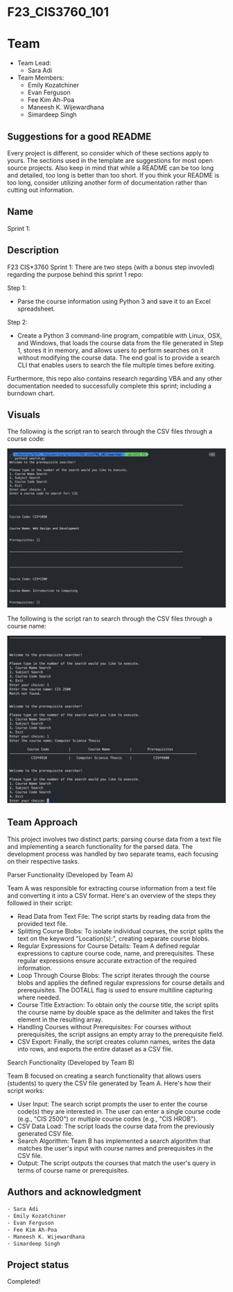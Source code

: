 # F23_CIS3760_101
# Team

- Team Lead: 
    - Sara Adi
- Team Members:
    - Emily Kozatchiner
    - Evan Ferguson
    - Fee Kim Ah-Poa
    - Maneesh K. Wijewardhana
    - Simardeep Singh

## Suggestions for a good README
Every project is different, so consider which of these sections apply to yours. The sections used in the template are suggestions for most open source projects. Also keep in mind that while a README can be too long and detailed, too long is better than too short. If you think your README is too long, consider utilizing another form of documentation rather than cutting out information.

## Name
Sprint 1: 

## Description
F23 CIS*3760 Sprint 1:
There are two steps (with a bonus step invovled) regarding the purpose behind this sprint 1 repo:

Step 1:
- Parse the course information using Python 3 and save it to an Excel spreadsheet.

Step 2:
- Create a Python 3 command-line program, compatible with Linux, OSX, and Windows, that loads the course data from the file generated in Step 1, stores it in memory, and allows users to perform searches on it without modifying the course data. The end goal is to provide a search CLI that enables users to search the file multiple times before exiting. 

Furthermore, this repo also contains research regarding VBA and any other documentation needed to successfully complete this sprint; including a burndown chart.

## Visuals

The following is the script ran to search through the CSV files through a course code:

![run1](Photos/courseCodeSearch.png)


The following is the script ran to search through the CSV files through a course name:

![run2](Photos/courseNameSearch.png)
## Team Approach
This project involves two distinct parts: parsing course data from a text file and implementing a search functionality for the parsed data. The development process was handled by two separate teams, each focusing on their respective tasks.

Parser Functionality (Developed by Team A)

Team A was responsible for extracting course information from a text file and converting it into a CSV format. Here's an overview of the steps they followed in their script:

- Read Data from Text File: The script starts by reading data from the provided text file.
- Splitting Course Blobs: To isolate individual courses, the script splits the text on the keyword "Location(s):", creating separate course blobs.
- Regular Expressions for Course Details: Team A defined regular expressions to capture course code, name, and prerequisites. These regular expressions ensure accurate extraction of the required information.
- Loop Through Course Blobs: The script iterates through the course blobs and applies the defined regular expressions for course details and prerequisites. The DOTALL flag is used to ensure multiline capturing where needed.
- Course Title Extraction: To obtain only the course title, the script splits the course name by double space as the delimiter and takes the first element in the resulting array.
- Handling Courses without Prerequisites: For courses without prerequisites, the script assigns an empty array to the prerequisite field.
- CSV Export: Finally, the script creates column names, writes the data into rows, and exports the entire dataset as a CSV file.



Search Functionality (Developed by Team B)

Team B focused on creating a search functionality that allows users (students) to query the CSV file generated by Team A. Here's how their script works:

- User Input: The search script prompts the user to enter the course code(s) they are interested in. The user can enter a single course code (e.g., "CIS 2500") or multiple course codes (e.g., "CIS HROB").
- CSV Data Load: The script loads the course data from the previously generated CSV file.
- Search Algorithm: Team B has implemented a search algorithm that matches the user's input with course names and prerequisites in the CSV file.
- Output: The script outputs the courses that match the user's query in terms of course name or prerequisites.
## Authors and acknowledgment
    - Sara Adi
    - Emily Kozatchiner
    - Evan Ferguson
    - Fee Kim Ah-Poa
    - Maneesh K. Wijewardhana
    - Simardeep Singh


## Project status
Completed!
